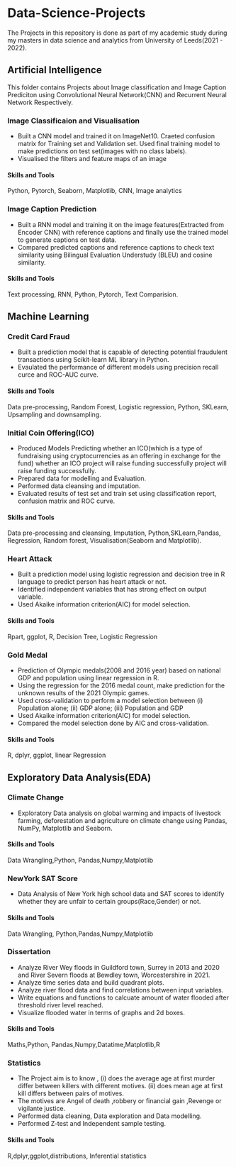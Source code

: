 # Data-Science-Projects

The Projects in this repository is done as part of my academic study during my masters in data science and analytics from University of Leeds(2021 - 2022).

## Artificial Intelligence
This folder contains Projects about Image classification and Image Caption Prediciton using Convolutional Neural Network(CNN) and Recurrent Neural Network Respectively.
### Image Classificaion and Visualisation 
- Built a CNN model and trained it on ImageNet10. Craeted confusion matrix for Training set and Validation set. Used final training model to make predictions on test set(images with no class labels).
- Visualised the filters and feature maps of an image 

#### Skills and Tools
Python, Pytorch, Seaborn, Matplotlib, CNN, Image analytics

### Image Caption Prediction
- Built a RNN model and training it on the image features(Extracted from Encoder CNN) with reference captions and finally use the trained model to generate captions on test data.
- Compared predicted captions and reference captions to check text similarity using Bilingual Evaluation Understudy (BLEU) and cosine similarity.

#### Skills and Tools
Text processing, RNN, Python, Pytorch, Text Comparision.

## Machine Learning 
### Credit Card Fraud
- Built a prediction model that is capable of detecting potential fraudulent transactions using Scikit-learn ML library in Python.
- Evaulated the performance of different models using precision recall curce and ROC-AUC curve.

#### Skills and Tools
Data pre-processing, Random Forest, Logistic regression, Python, SKLearn, Upsampling and downsampling.

### Initial Coin Offering(ICO)
- Produced Models Predicting whether an ICO(which is a type of fundraising using cryptocurrencies as an offering in exchange for the fund) whether an ICO project will raise   funding successfully project will raise funding successfully.
- Prepared data for modelling and Evaluation.
- Performed data cleansing and imputation.
- Evaluated results of test set and train set using classification report, confusion matrix and ROC curve.

#### Skills and Tools
Data pre-processing and cleansing, Imputation, Python,SKLearn,Pandas, Regression, Random forest, Visualisation(Seaborn and Matplotlib). 

### Heart Attack
- Built a prediction model using logistic regression and decision tree in R language to predict person has heart attack or not.
- Identified independent variables that has strong effect on output variable. 
- Used Akaike information criterion(AIC) for model selection.

#### Skills and Tools
Rpart, ggplot, R, Decision Tree, Logistic Regression

### Gold Medal
- Prediction of Olympic medals(2008 and 2016 year) based on national GDP and population using linear regression in R.
- Using the regression for the 2016 medal count, make prediction for the unknown results of the 2021 Olympic games.
- Used cross-validation to perform a model selection between (i) Population alone; (ii) GDP  alone; (iii) Population and GDP
- Used Akaike information criterion(AIC) for model selection.
- Compared the model selection done by AIC and cross-validation.

#### Skills and Tools
R, dplyr, ggplot, linear Regression

## Exploratory Data Analysis(EDA)
### Climate Change
- Exploratory Data analysis on global warming and impacts of livestock farming, deforestation and agriculture on climate change using Pandas, NumPy, Matplotlib and Seaborn.

#### Skills and Tools
Data Wrangling,Python, Pandas,Numpy,Matplotlib

### NewYork SAT Score
- Data Analysis of New York high school data and SAT scores to identify whether they are unfair to certain groups(Race,Gender) or not.

#### Skills and Tools
Data Wrangling, Python,Pandas,Numpy,Matplotlib

### Dissertation
- Analyze River Wey floods in Guildford town, Surrey in 2013 and 2020 and River Severn floods at Bewdley town, Worcestershire in 2021.
- Analyze time series data and build quadrant plots.
- Analyze river flood data and find correlations between input variables.
- Write equations and functions to calcuate amount of water flooded after threshold river level reached.
- Visualize flooded water in terms of graphs and 2d boxes.

#### Skills and Tools
Maths,Python, Pandas,Numpy,Datatime,Matplotlib,R

### Statistics
- The Project aim is to know , (i) does the average age at first murder differ between killers with different motives.  (ii) does mean age at first kill differs between pairs  of motives.
- The motives are Angel of death ,robbery or financial gain ,Revenge or vigilante justice.
- Performed data cleaning, Data exploration and Data modelling.
- Performed Z-test and Independent sample testing.

#### Skills and Tools
R,dplyr,ggplot,distributions, Inferential statistics 

